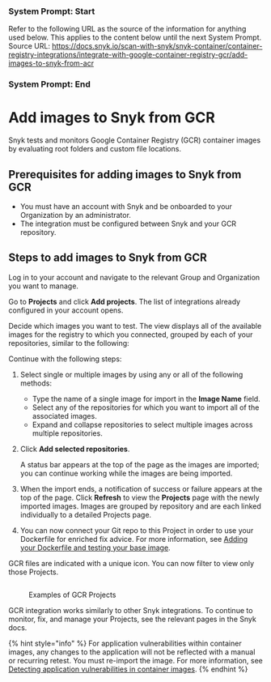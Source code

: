 ### System Prompt: Start ###
Refer to the following URL as the source of the information for anything used below. This applies to the content below until the next System Prompt.
Source URL: https://docs.snyk.io/scan-with-snyk/snyk-container/container-registry-integrations/integrate-with-google-container-registry-gcr/add-images-to-snyk-from-acr
### System Prompt: End ###

# Add images to Snyk from GCR

Snyk tests and monitors Google Container Registry (GCR) container images by evaluating root folders and custom file locations.

## **Prerequisites for adding images to Snyk from GCR**&#x20;

* You must have an account with Snyk and be onboarded to your Organization by an administrator.
* The integration must be configured between Snyk and your GCR repository.

## Steps to add images to Snyk from GCR&#x20;

Log in to your account and navigate to the relevant Group and Organization you want to manage.

Go to **Projects** and click **Add projects**. The list of integrations already configured in your account opens.&#x20;

Decide which images you want to test. The view displays all of the available images for the registry to which you connected, grouped by each of your repositories, similar to the following:

Continue with the following steps:

1. Select single or multiple images by using any or all of the following methods:
   * Type the name of a single image for import in the **Image Name** field.
   * Select any of the repositories for which you want to import all of the associated images.
   * Expand and collapse repositories to select multiple images across multiple repositories.
2.  Click **Add selected repositories**.

    A status bar appears at the top of the page as the images are imported; you can continue working while the images are being imported.
3. When the import ends, a notification of success or failure appears at the top of the page. Click **Refresh** to view the **Projects** page with the newly imported images. Images are grouped by repository and are each linked individually to a detailed Projects page.
4. You can now connect your Git repo to this Project in order to use your Dockerfile for enriched fix advice. For more information, see [Adding your Dockerfile and testing your base image](../../scan-your-dockerfile/detect-vulnerable-base-images-from-your-dockerfile.md).

GCR files are indicated with a unique icon. You can now filter to view only those Projects.

<figure><img src="../../../../.gitbook/assets/Screenshot 2023-03-31 at 18.06.20.png" alt=""><figcaption><p>Examples of GCR Projects</p></figcaption></figure>

GCR integration works similarly to other Snyk integrations. To continue to monitor, fix, and manage your Projects, see the relevant pages in the Snyk docs.

{% hint style="info" %}
For application vulnerabilities within container images, any changes to the application will not be reflected with a manual or recurring retest. You must re-import the image. For more information, see [Detecting application vulnerabilities in container images](../../use-snyk-container/detect-application-vulnerabilities-in-container-images.md).
{% endhint %}
